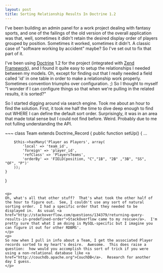 ```yaml
--- 
layout: post
title: Sorting Relationship Results In Doctrine 1.2
---
```

<p>
I've been building an admin panel for a work project dealing with fantasy sports, and one of the failings of the old version of the overall application was that, well, sometimes it didn't retain the desired display order of players grouped by position.  Sometimes it worked, sometimes it didn't.  A classic case of "software working by accident" maybe?  So I've set out to fix that part of it.
</p>
<p>
I've been using <a href="http://www.doctrine-project.org">Doctrine</a> 1.2 for the project (integrated with <a href="http://framework.zend.com">Zend Framework</a>), and I found it quite easy to setup the relationships I needed between my models.  Oh, except for finding out that I really needed a field called 'id' in one table in order to make a relationship work properly.  Sometimes convention triumphs over configuration. ;)
So I thought to myself "I wonder if I can configure things so that when we're pulling in the related results, it is sorted?"
</p>
<p>
So I started digging around via search engine.  Took me about an hour to find the solution.  First, it took me half the time to dive deep enough to find out WHERE I can define the default sort order.  Surprisingly, it was in an area that made total sense but I could not find before.  Weird.  Probably due to me not fulling understanding the API.
</p>
~~~
class Team extends Doctrine_Record 
{
	public function setUp() 
	{
                ...

		$this->hasMany('Player as Players', array(
			'local' => 'team_id',
			'foreign' => 'player_id',
			'refClass' => 'PlayersTeams',
			'orderBy' => 'FIELD(position, "C","1B", "2B" ,"3B", "SS", "OF", "P")'
		));
	}
}
~~~

<p>
Oh, what's all that other stuff?  That's what took the other half of the hour to figure out.  See, I couldn't use any sort of natural sorting order.  I had a specific order that they needed to be displayed in.  As usual <a href="http://stackoverflow.com/questions/134379/returning-query-results-in-predefined-order">StackOverflow came to my rescue</a>.  I'm pretty sure that what I am doing is MySQL-specific but I imagine you can figure it out for other RDBMS'.
</p>
<p>
So now when I pull in info about a Team, I get the associated Player records sorted to my heart's desire.  Awesome.  This does raise a question:  how would you accomplish this sort of trick if you were using a non-relational database like <a href="http://couchdb.apache.org">CouchDB</a>.  Research for another day I guess.
</p>
